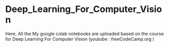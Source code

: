 # Deep_Learning_For_Computer_Vision

Here, All the My google colab notebooks are uploaded based on the course for Deep Learning For Computer Vision (youtube : freeCodeCamp.org )

